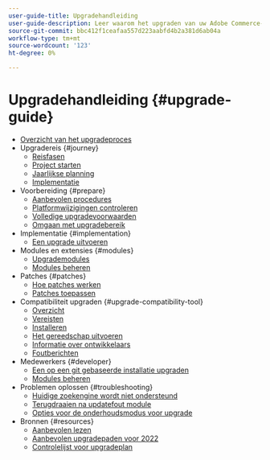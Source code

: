 ```yaml
---
user-guide-title: Upgradehandleiding
user-guide-description: Leer waarom het upgraden van uw Adobe Commerce- of Magento Open Source-toepassing zo belangrijk is en hoe u een upgrade succesvol kunt plannen en uitvoeren.
source-git-commit: bbc412f1ceafaa557d223aabfd4b2a381d6ab04a
workflow-type: tm+mt
source-wordcount: '123'
ht-degree: 0%

---
```



# Upgradehandleiding {#upgrade-guide}

- [Overzicht van het upgradeproces](overview.md)
- Upgradereis {#journey}
   - [Reisfasen](journey/phases.md)
   - [Project starten](journey/project-launch.md)
   - [Jaarlijkse planning](journey/annual-planning.md)
   - [Implementatie](journey/implementation.md)
- Voorbereiding {#prepare}
   - [Aanbevolen procedures](prepare/best-practices.md)
   - [Platformwijzigingen controleren](prepare/platform-changes.md)
   - [Volledige upgradevoorwaarden](prepare/prerequisites.md)
   - [Omgaan met upgradebereik](prepare/scope.md)
- Implementatie {#implementation}
   - [Een upgrade uitvoeren](implementation/perform-upgrade.md)
- Modules en extensies {#modules}
   - [Upgrademodules](modules/upgrade.md)
   - [Modules beheren](modules/manage.md)
- Patches {#patches}
   - [Hoe patches werken](patches/overview.md)
   - [Patches toepassen](patches/apply.md)
- Compatibiliteit upgraden {#upgrade-compatibility-tool}
   - [Overzicht](upgrade-compatibility-tool/overview.md)
   - [Vereisten](upgrade-compatibility-tool/prerequisites.md)
   - [Installeren](upgrade-compatibility-tool/install.md)
   - [Het gereedschap uitvoeren](upgrade-compatibility-tool/run.md)
   - [Informatie over ontwikkelaars](upgrade-compatibility-tool/developer.md)
   - [Foutberichten](upgrade-compatibility-tool/error-messages.md)
- Medewerkers {#developer}
   - [Een op een git gebaseerde installatie upgraden](developer/git-installs.md)
   - [Modules beheren](developer/manage-modules.md)
- Problemen oplossen {#troubleshooting}
   - [Huidige zoekengine wordt niet ondersteund](troubleshooting/search-engine-not-supported.md)
   - [Terugdraaien na updatefout module](troubleshooting/roll-back-after-update-failure.md)
   - [Opties voor de onderhoudsmodus voor upgrade](troubleshooting/maintenance-mode-options.md)
- Bronnen {#resources}
   - [Aanbevolen lezen](resources/recommended-reading.md)
   - [Aanbevolen upgradepaden voor 2022](resources/recommended-upgrade-paths-2022.md)
   - [Controlelijst voor upgradeplan](https://support.magento.com/hc/en-us/articles/360057968951)
